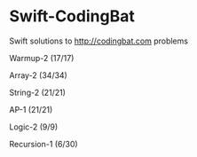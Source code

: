 # Swift-CodingBat
Swift solutions to http://codingbat.com problems

Warmup-2 (17/17)

Array-2 (34/34)

String-2 (21/21)

AP-1 (21/21)

Logic-2 (9/9)

Recursion-1 (6/30)
